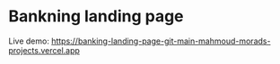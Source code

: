 
# Bankning landing page

Live demo: https://banking-landing-page-git-main-mahmoud-morads-projects.vercel.app

